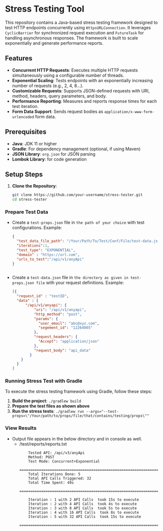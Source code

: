 # Stress Testing Tool

This repository contains a Java-based stress testing framework designed to test HTTP endpoints concurrently using `HttpsURLConnection`. It leverages `CyclicBarrier` for synchronized request execution and `FutureTask` for handling asynchronous responses. The framework is built to scale exponentially and generate performance reports.

## Features
- **Concurrent HTTP Requests**: Executes multiple HTTP requests simultaneously using a configurable number of threads.
- **Exponential Scaling**: Tests endpoints with an exponentially increasing number of requests (e.g., 2, 4, 8...).
- **Customizable Requests**: Supports JSON-defined requests with URI, method, headers, query parameters, and body.
- **Performance Reporting**: Measures and reports response times for each test iteration.
- **Form Data Support**: Sends request bodies as `application/x-www-form-urlencoded` form data.


## Prerequisites
- **Java**: JDK 11 or higher
- **Gradle**: For dependency management (optional, if using Maven)
- **JSON Library**: `org.json` for JSON parsing
- **Lombok Library**: for code generation

## Setup Steps
1. **Clone the Repository**:
   ```bash
   git clone https://github.com/your-username/stress-tester.git
   cd stress-tester

### Prepare Test Data

- Create a `test-props.json` file in `the path of your choice` with test configurations. Example:
  ```json
  {
    "test_data_file_path": "/Your/Path/To/Test/Conf/File/test-data.json",
    "iterations":1,
    "test_type": "EXPONENTIAL",
    "domain" : "https://url.com",
    "urls_to_test":"/api/v1/anyApi"
  }
   

- Create a `test-data.json` file in `the directory as given in test-props.json file` with your request definitions. Example:
  ```json
  [{
    "request_id" : "testID",
    "data" : {
        "/api/v1/anyapi": {
            "uri": "/api/v1/anyapi",
            "http_method": "post",
            "params": {
              "user_email": "abc@xyz.com",
              "segement_id": "12264005"
            },
            "request_headers": {
              "Accept": "application/json"
            },
            "request_body": "api_data"
          }
      }
    }
  ]

### Running Stress Test with Gradle

To execute the stress testing framework using Gradle, follow these steps:


1. **Build the project**:
    ``` ./gradlew build ```
2. **Prepare the test files as shown above**
3. **Run the stress tests**:
    ``` ./gradlew run --args="--test-props=\"/Your/path/to/props/file/that/contains/testing/props\"" ```

### View Results

- Output file appears in the below directory and in console as well.
  - /test/reports/reports.txt
    ``` Tested Domain: https://url.com
        Tested API: /api/v3/anyApi
        Method: POST
        Test Mode: Concurrent+Exponential
        =============================================================================
        Total Iterations Done: 5
        Total API Calls Triggered: 32
        Total Time Spent: 49s
        =============================================================================
        
        Iteration : 1 with 2 API Calls  took 15s to execute
        Iteration : 2 with 4 API Calls  took 4s to execute
        Iteration : 3 with 8 API Calls  took 5s to execute
        Iteration : 4 with 16 API Calls  took 8s to execute
        Iteration : 5 with 32 API Calls  took 15s to execute
        =============================================================================
  ```